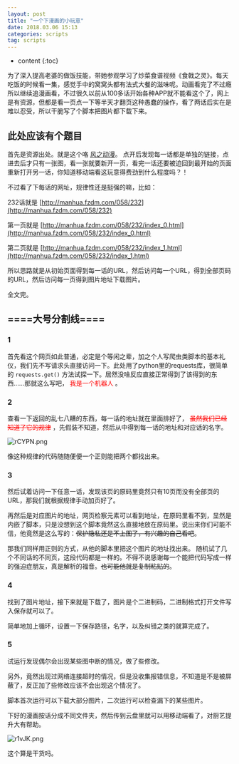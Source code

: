 ```yaml
---
layout: post
title: "一个下漫画的小玩意"
date: 2018.03.06 15:13
categories: scripts
tag: scripts
---
```

* content
{:toc}

为了深入提高老婆的做饭技能，带她参观学习了炒菜食谱视频《食戟之灵》。每天吃饭的时候看一集，感觉手中的窝窝头都有法式大餐的滋味呢。动画看完了不过瘾所以继续追漫画看，不过很久以前从100多话开始各种APP就不能看这个了，网上是有资源，但都是看一页点一下等半天才翻页这种愚蠢的操作，看了两话后实在是难以忍受，所以干脆写了个脚本把图片都下载下来。

## 此处应该有个题目

首先是资源出处。就是这个咯 [风之动漫](http://manhua.fzdm.com/058/)。
点开后发现每一话都是单独的链接，点进去后才只有一张图，看一张就要新开一页，看完一话还要被迫回到最开始的页面重新打开另一话，你知道移动端看这玩意得费劲到什么程度吗？！

不过看了下每话的网址，规律性还是挺强的嘛，比如：

232话就是 [http://manhua.fzdm.com/058/232](http://manhua.fzdm.com/058/232)

第一页就是 [http://manhua.fzdm.com/058/232/index_0.html](http://manhua.fzdm.com/058/232/index_0.html)

第二页就是 [http://manhua.fzdm.com/058/232/index_1.html](http://manhua.fzdm.com/058/232/index_1.html)

所以思路就是从初始页面得到每一话的URL，然后访问每一个URL，得到全部页码的URL，然后访问每一页得到图片地址下载图片。

全文完。

## ====大号分割线====

### 1

首先看这个网页如此普通，必定是个等闲之辈，加之个人写爬虫类脚本的基本礼仪，我们先不写请求头直接访问一下。此处用了python里的requests库，很简单的 `requests.get()` 方法试探一下。居然没啥反应直接正常得到了该得到的东西……那就这么写吧， <font color=#FF0000>我是一个机器人</font> 。

### 2

查看一下返回的乱七八糟的东西，每一话的地址就在里面排好了， <font color=#FF0000><del>虽然我们已经知道了它的规律</del></font> ，先假装不知道，然后从中得到每一话的地址和对应话的名字。

![rCYPN.png](https://s1.ax2x.com/2018/03/06/rCYPN.png)

像这种规律的代码随随便便一个正则能把两个都找出来。

### 3

然后试着访问一下任意一话，发现该页的原码里竟然只有10页而没有全部页的URL，那我们就根据规律手动加页好了。

再然后是对应图片的地址，网页检察元素可以看到地址，在原码里看不到，显然是内嵌了脚本，只是没想到这个脚本竟然这么直接地放在原码里。说出来你们可能不信，他竟然是这么写的：<del>保护隐私还是不上图了，有兴趣的自己看吧</del>。

那我们同样用正则的方式，从他的脚本里把这个图片的地址找出来。
随机试了几个不同话的不同页，这段代码都是一样的。不得不说感谢每一个能把代码写成一样的强迫症朋友，真是解析的福音。<del>也可能他就是复制粘贴的</del>。

### 4

找到了图片地址，接下来就是下载了，图片是个二进制码，二进制格式打开文件写入保存就可以了。

简单地加上循环，设置一下保存路径，名字，以及纠错之类的就算完成了。

### 5

试运行发现偶尔会出现某些图中断的情况，做了些修改。

另外，竟然出现过网络连接超时的情况，但是没收集报错信息，不知道是不是被屏蔽了，反正加了些修改应该不会出现这个情况了。

脚本首次运行可以下载大部分图片，二次运行可以检查漏下的某些图片。

下好的漫画按话分成不同文件夹，然后传到云盘里就可以用移动端看了，对厨艺提升大有帮助。

![r1vJK.png](https://s1.ax2x.com/2018/03/06/r1vJK.png)

这个算是干货吗。